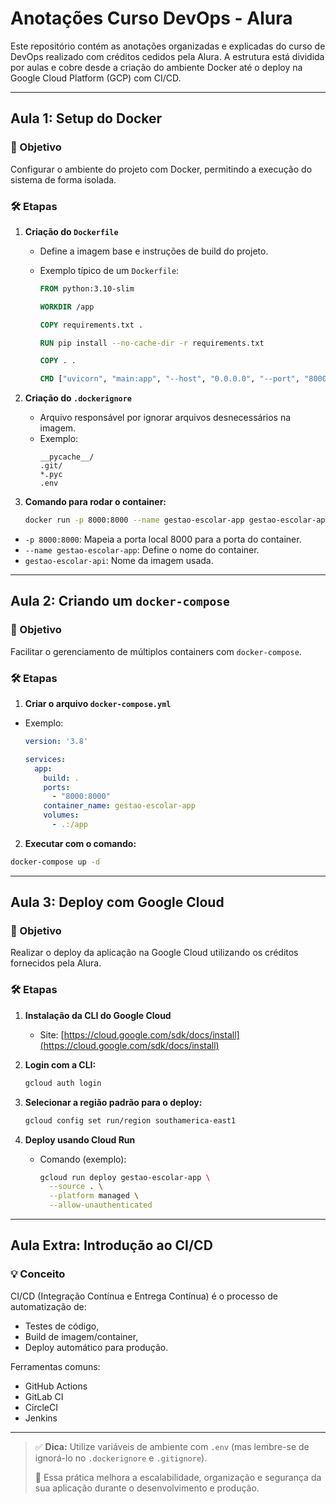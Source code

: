 # Anotações Curso DevOps - Alura

Este repositório contém as anotações organizadas e explicadas do curso de DevOps realizado com créditos cedidos pela Alura. A estrutura está dividida por aulas e cobre desde a criação do ambiente Docker até o deploy na Google Cloud Platform (GCP) com CI/CD.

---

## Aula 1: Setup do Docker

### 🎯 Objetivo

Configurar o ambiente do projeto com Docker, permitindo a execução do sistema de forma isolada.

### 🛠️ Etapas

1. **Criação do `Dockerfile`**

   - Define a imagem base e instruções de build do projeto.
   - Exemplo típico de um `Dockerfile`:

     ```dockerfile
     FROM python:3.10-slim

     WORKDIR /app

     COPY requirements.txt .

     RUN pip install --no-cache-dir -r requirements.txt

     COPY . .

     CMD ["uvicorn", "main:app", "--host", "0.0.0.0", "--port", "8000"]
     ```

2. **Criação do `.dockerignore`**

   - Arquivo responsável por ignorar arquivos desnecessários na imagem.
   - Exemplo:
     ```
     __pycache__/
     .git/
     *.pyc
     .env
     ```

3. **Comando para rodar o container:**
   ```bash
   docker run -p 8000:8000 --name gestao-escolar-app gestao-escolar-api
   ```

* `-p 8000:8000`: Mapeia a porta local 8000 para a porta do container.
* `--name gestao-escolar-app`: Define o nome do container.
* `gestao-escolar-api`: Nome da imagem usada.

---

## Aula 2: Criando um `docker-compose`

### 🎯 Objetivo

Facilitar o gerenciamento de múltiplos containers com `docker-compose`.

### 🛠️ Etapas

1. **Criar o arquivo `docker-compose.yml`**

 * Exemplo:

   ```yaml
   version: '3.8'

   services:
     app:
       build: .
       ports:
         - "8000:8000"
       container_name: gestao-escolar-app
       volumes:
         - .:/app
   ```

2. **Executar com o comando:**

 ```bash
 docker-compose up -d
````

---

## Aula 3: Deploy com Google Cloud

### 🎯 Objetivo

Realizar o deploy da aplicação na Google Cloud utilizando os créditos fornecidos pela Alura.

### 🛠️ Etapas

1. **Instalação da CLI do Google Cloud**

   - Site: [https://cloud.google.com/sdk/docs/install](https://cloud.google.com/sdk/docs/install)

2. **Login com a CLI:**

   ```bash
   gcloud auth login
   ```

3. **Selecionar a região padrão para o deploy:**

   ```bash
   gcloud config set run/region southamerica-east1
   ```

4. **Deploy usando Cloud Run**

   - Comando (exemplo):

     ```bash
     gcloud run deploy gestao-escolar-app \
       --source . \
       --platform managed \
       --allow-unauthenticated
     ```

---

## Aula Extra: Introdução ao CI/CD

### 💡 Conceito

CI/CD (Integração Contínua e Entrega Contínua) é o processo de automatização de:

- Testes de código,
- Build de imagem/container,
- Deploy automático para produção.

Ferramentas comuns:

- GitHub Actions
- GitLab CI
- CircleCI
- Jenkins

---

> ✅ **Dica:** Utilize variáveis de ambiente com `.env` (mas lembre-se de ignorá-lo no `.dockerignore` e `.gitignore`).
>
> 📌 Essa prática melhora a escalabilidade, organização e segurança da sua aplicação durante o desenvolvimento e produção.
